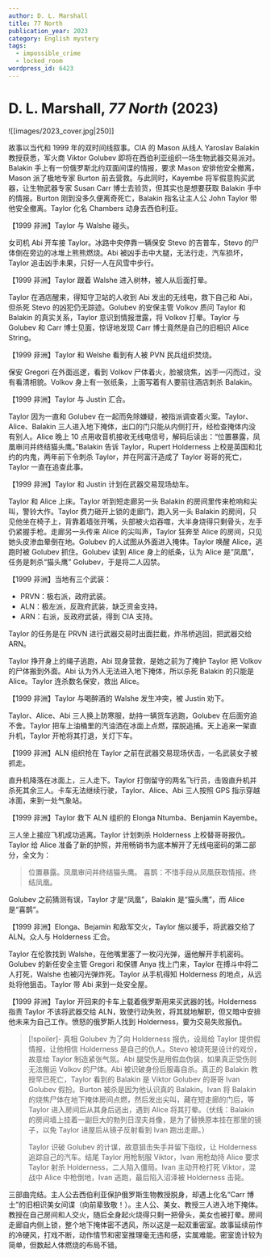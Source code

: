 ```yaml
---
author: D. L. Marshall
title: 77 North
publication_year: 2023
category: English mystery
tags:
  - impossible_crime
  - locked_room
wordpress_id: 6423
---
```


# D. L. Marshall, <i>77 North</i> (2023)

![[images/2023_cover.jpg|250]]

故事以当代和 1999 年的双时间线叙事。CIA 的 Mason 从线人 Yaroslav Balakin 教授获悉，军火商 Viktor Golubev 即将在西伯利亚组织一场生物武器交易派对。Balakin 手上有一份俄罗斯北约双面间谍的情报，要求 Mason 安排他安全撤离，Mason 派了极地专家 Burton 前去营救。与此同时，Kayembe 将军假意购买武器，让生物武器专家 Susan Carr 博士去验货，但其实也是想要获取 Balakin 手中的情报。Burton 刚到没多久便离奇死亡，Balakin 指名让主人公 John Taylor 带他安全撤离。Taylor 化名 Chambers 动身去西伯利亚。

【1999 非洲】Taylor 与 Walshe 碰头。

女司机 Abi 开车接 Taylor。冰路中央停靠一辆保安 Stevo 的吉普车，Stevo 的尸体倒在旁边的冰堆上熊熊燃烧。Abi 被凶手击中大腿，无法行走，汽车损坏，Taylor 追击凶手未果，只好一人在风雪中步行。

【1999 非洲】Taylor 跟着 Walshe 进入树林，被人从后面打晕。

Taylor 在酒店醒来，得知守卫站的人收到 Abi 发出的无线电，救下自己和 Abi，但杀死 Stevo 的凶犯仍无踪迹。Golubev 的安保主管 Volkov 质问 Taylor 和 Balakin 的真实关系，Taylor 意识到情报泄露，将 Volkov 打晕。Taylor 与 Golubev 和 Carr 博士见面，惊讶地发现 Carr 博士竟然是自己的旧相识 Alice String。

【1999 非洲】Taylor 和 Welshe 看到有人被 PVN 民兵组织焚烧。

保安 Gregori 在外面巡逻，看到 Volkov 尸体着火，脸被烧焦，凶手一闪而过，没有看清相貌。Volkov 身上有一张纸条，上面写着有人要前往酒店刺杀 Balakin。

【1999 非洲】Taylor 与 Justin 汇合。

Taylor 因为一直和 Golubev 在一起而免除嫌疑，被指派调查着火案。Taylor、Alice、Balakin 三人进入地下掩体，出口的门只能从内侧打开，经检查掩体内没有别人。Alice 晚上 10 点用收音机接收无线电信号，解码后读出：“位置暴露，凤凰审问并终结猫头鹰。”Balakin 告诉 Taylor，Rupert Holderness 上校是英国和北约的内鬼，两年前下令刺杀 Taylor，并在阿富汗造成了 Taylor 哥哥的死亡，Taylor 一直在追查此事。

【1999 非洲】Taylor 和 Justin 计划在武器交易现场劫车。

Taylor 和 Alice 上床。Taylor 听到短走廊另一头 Balakin 的房间里传来枪响和尖叫，警铃大作。Taylor 费力砸开上锁的走廊门，跑入另一头 Balakin 的房间，只见他坐在椅子上，背靠着墙张开嘴，头部被火焰吞噬，大半身烧得只剩骨头，左手仍紧握手枪。走廊另一头传来 Alice 的尖叫声，Taylor 狂奔至 Alice 的房间，只见她头皮渗血晕倒在地。Golubev 的人试图从外面进入掩体。Taylor 唤醒 Alice，逃跑时被 Golubev 抓住。Golubev 读到 Alice 身上的纸条，认为 Alice 是“凤凰”，任务是刺杀“猫头鹰” Golubev，于是将二人囚禁。

【1999 非洲】当地有三个武装：
* PRVN：极右派，政府武装。
* ALN：极左派，反政府武装，缺乏资金支持。
* ARN：右派，反政府武装，得到 CIA 支持。

Taylor 的任务是在 PRVN 进行武器交易时出面拦截，炸吊桥逃回，把武器交给 ARN。

Taylor 挣开身上的绳子逃跑，Abi 现身营救，是她之前为了掩护 Taylor 把 Volkov 的尸体搬到外面。Abi 认为外人无法进入地下掩体，所以杀死 Balakin 的只能是 Alice。Taylor 连杀数名保安，救出 Alice。

【1999 非洲】Taylor 与喝醉酒的 Walshe 发生冲突，被 Justin 劝下。

Taylor、Alice、Abi 三人换上防寒服，劫持一辆货车逃跑，Golubev 在后面穷追不舍。Taylor 把车上油桶里的汽油洒在冰面上点燃，摆脱追捕。天上追来一架直升机，Taylor 开枪将其打退，关灯下车。

【1999 非洲】ALN 组织抢在 Taylor 之前在武器交易现场伏击，一名武装女子被抓走。

直升机降落在冰面上，三人走下。Taylor 打倒留守的两名飞行员，击毁直升机并杀死其余三人。卡车无法继续行驶，Taylor、Alice、Abi 三人按照 GPS 指示穿越冰面，来到一处气象站。

【1999 非洲】Taylor 救下 ALN 组织的 Elonga Ntumba、Benjamin Kayembe。

三人坐上接应飞机成功逃离。Taylor 计划刺杀 Holderness 上校替哥哥报仇。Taylor 给 Alice 准备了新的护照，并用畅销书为底本解开了无线电密码的第二部分，全文为：
> 位置暴露。凤凰审问并终结猫头鹰。
> 喜鹊：不惜手段从凤凰获取情报。终结凤凰。

Golubev 之前猜测有误，Taylor 才是“凤凰”，Balakin 是“猫头鹰”，而 Alice 是“喜鹊”。

【1999 非洲】Elonga、Bejamin 和敌军交火，Taylor 施以援手，将武器交给了 ALN。众人与 Holderness 汇合。

Taylor 在伦敦找到 Walshe，在他嘴里塞了一枚闪光弹，逼他解开手机密码。Golubev 的新任安全主管 Gregori 和保镖 Anya 找上门来，Taylor 在搏斗中将二人打死，Walshe 也被闪光弹炸死。Taylor 从手机得知 Holderness 的地点，从远处将他狙击。Taylor 带 Abi 来到一处安全屋。

【1999 非洲】Taylor 开回来的卡车上载着俄罗斯用来买武器的钱。Holderness 指责 Taylor 不该将武器交给 ALN，致使行动失败，将其就地解职，但又暗中安排他未来为自己工作。愤怒的俄罗斯人找到 Holderness，要为交易失败报仇。

> [!spoiler]- 真相
> Golubev 为了向 Holderness 报仇，设局给 Taylor 提供假情报，让他相信 Holderness 是自己的仇人。Stevo 被烧死是设计的戏份，故意给 Taylor 制造紧张气氛。Abi 腿受伤是用假血伪装，如果真正受伤则无法搬运 Volkov 的尸体。Abi 被识破身份后服毒自杀。真正的 Balakin 教授早已死亡，Taylor 看到的 Balakin 是 Viktor Golubev 的哥哥 Ivan Golubev 假扮。Burton 被杀是因为他认识真的 Balakin。Ivan 将 Balakin 的烧焦尸体在地下掩体房间点燃，然后发出尖叫，藏在短走廊的门后，等 Taylor 进入房间后从其身后逃出，遇到 Alice 将其打晕。（伏线：Balakin 的房间墙上挂着一副巨大的勃列日涅夫肖像，是为了替换原本挂在那里的镜子，以免 Taylor 进屋后从镜子反射看到 Ivan 跑出走廊。）
> 
> Taylor 识破 Golubev 的计谋，故意狙击失手并留下指纹，让 Holderness 追踪自己的汽车。结尾 Taylor 用枪制服 Viktor，Ivan 用枪劫持 Alice 要求 Taylor 射杀 Holderness，二人陷入僵局。Ivan 主动开枪打死 Viktor，混战中 Alice 中枪倒地，Ivan 逃跑，最后陷入沼泽被 Holderness 击毙。

三部曲完结。主人公去西伯利亚保护俄罗斯生物教授脱身，却遇上化名“Carr 博士”的旧相识美女间谍（向前辈致敬！）。主人公、美女、教授三人进入地下掩体。教授在自己房间和人交火，随后全身起火烧得只剩一把骨头，美女也被打晕。房间走廊自内侧上锁，整个地下掩体密不透风，所以这是一起双重密室。故事延续前作的冷硬风，打戏不断，动作情节和密室推理毫无违和感，实属难能。密室诡计较为简单，但数起人体燃烧的布局不错。